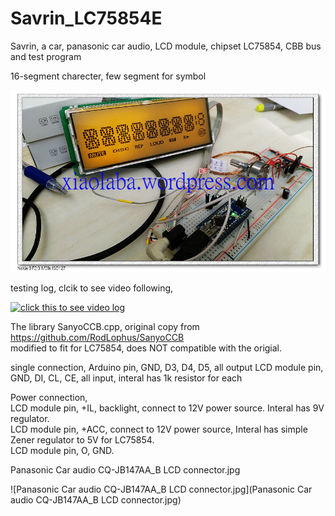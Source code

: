# Savrin_LC75854E


Savrin, a car, panasonic car audio, LCD module, chipset LC75854, CBB bus and test program
 
16-segment charecter, few segment for symbol
 
![xiaolaba_LCD_LC75854_IMG_20190924_000329.jpg](xiaolaba_LCD_LC75854_IMG_20190924_000329.jpg)


  
  
  
testing log, clcik to see video following,
 
[![click this to see video log](https://img.youtube.com/vi/N-HNLAAlvSo/0.jpg)](https://www.youtube.com/watch?v=N-HNLAAlvSo)



The library SanyoCCB.cpp, original copy from https://github.com/RodLophus/SanyoCCB  
modified to fit for LC75854, does NOT compatible with the origial.  


single connection,
Arduino pin,    GND, D3, D4, D5, all output
LCD module pin, GND, DI, CL, CE, all input, interal has 1k resistor for each

Power connection,  
LCD module pin, +IL, backlight, connect to 12V power source. Interal has 9V regulator.  
LCD module pin, +ACC, connect to 12V power source, Interal has simple Zener regulator to 5V for LC75854.  
LCD module pin, O, GND.  



Panasonic Car audio CQ-JB147AA_B LCD connector.jpg

![Panasonic Car audio CQ-JB147AA_B LCD connector.jpg](Panasonic Car audio CQ-JB147AA_B LCD connector.jpg)



 
 